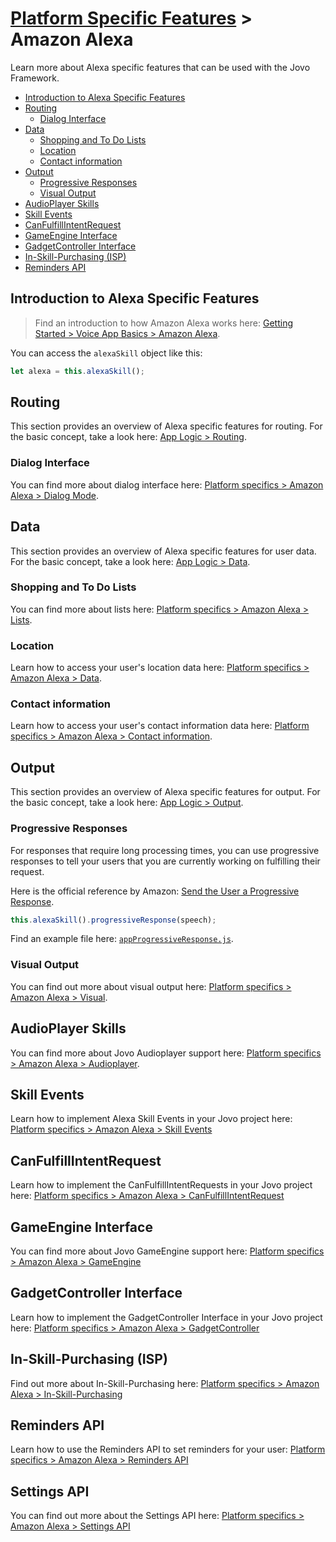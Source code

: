 # [Platform Specific Features](../) > Amazon Alexa

Learn more about Alexa specific features that can be used with the Jovo Framework.

* [Introduction to Alexa Specific Features](#introduction-to-alexa-specific-features)
* [Routing](#routing)
    * [Dialog Interface](#dialog-interface)
* [Data](#data)
    * [Shopping and To Do Lists](#shopping-and-to-do-lists)
    * [Location](#location)
    * [Contact information](#contact-information)
* [Output](#output)
    * [Progressive Responses](#progressive-responses)
    * [Visual Output](#visual-output)
* [AudioPlayer Skills](#audioplayer-skills)
* [Skill Events](#skill-events)
* [CanFulfillIntentRequest](#canfulfillintentrequest)
* [GameEngine Interface](#gameengine-interface)
* [GadgetController Interface](#gadgetcontroller-interface)
* [In-Skill-Purchasing (ISP)](#in-skill-purchasing-isp)
* [Reminders API](#reminders-api)

## Introduction to Alexa Specific Features

> Find an introduction to how Amazon Alexa works here: [Getting Started > Voice App Basics > Amazon Alexa](../../01_getting-started/voice-app-basics.md/#amazon-alexa './voice-app-basics#amazon-alexa').

You can access the `alexaSkill` object like this:

```javascript
let alexa = this.alexaSkill();
```


## Routing

This section provides an overview of Alexa specific features for routing. For the basic concept, take a look here: [App Logic > Routing](../../04_app-logic/01_routing './routing').

### Dialog Interface

You can find more about dialog interface here: [Platform specifics > Amazon Alexa > Dialog Mode](./dialog.md './amazon-alexa/dialog-interface').

## Data

This section provides an overview of Alexa specific features for user data. For the basic concept, take a look here: [App Logic > Data](../../04_app-logic/02_data './amazon-alexa/data').

### Shopping and To Do Lists

You can find more about lists here: [Platform specifics > Amazon Alexa > Lists](./lists.md './amazon-alexa/lists').

### Location

Learn how to access your user's location data here: [Platform specifics > Amazon Alexa > Data](./data.md#location './amazon-alexa/data#location').

### Contact information

Learn how to access your user's contact information data here: [Platform specifics > Amazon Alexa > Contact information](./data.md#contact-information './amazon-alexa/data#contact-information').

## Output

This section provides an overview of Alexa specific features for output. For the basic concept, take a look here: [App Logic > Output](../../04_app-logic/03_output './output').

### Progressive Responses

For responses that require long processing times, you can use progressive responses to tell your users that you are currently working on fulfilling their request.

Here is the official reference by Amazon: [Send the User a Progressive Response](https://developer.amazon.com/docs/custom-skills/send-the-user-a-progressive-response.html).

```javascript
this.alexaSkill().progressiveResponse(speech);
```

Find an example file here: [`appProgressiveResponse.js`](https://github.com/jovotech/jovo-framework-nodejs/blob/master/examples/alexa_specific/appProgressiveResponse.js).

### Visual Output

You can find out more about visual output here: [Platform specifics > Amazon Alexa > Visual](./visual.md './amazon-alexa/visual').


## AudioPlayer Skills

You can find more about Jovo Audioplayer support here: [Platform specifics > Amazon Alexa > Audioplayer](./audioplayer.md './amazon-alexa/audioplayer').


## Skill Events

Learn how to implement Alexa Skill Events in your Jovo project here: [Platform specifics > Amazon Alexa > Skill Events](./skillevents.md './amazon-alexa/skill-events')

## CanFulfillIntentRequest

Learn how to implement the CanFulfillIntentRequests in your Jovo project here: [Platform specifics > Amazon Alexa > CanFulfillIntentRequest](./canfulfill.md './amazon-alexa/canfulfill')

## GameEngine Interface

You can find more about Jovo GameEngine support here: [Platform specifics > Amazon Alexa > GameEngine](./game-engine.md './amazon-alexa/game-engine')

## GadgetController Interface

Learn how to implement the GadgetController Interface in your Jovo project here: [Platform specifics > Amazon Alexa > GadgetController](./gadget-controller.md './amazon-alexa/gadget-controller')

## In-Skill-Purchasing (ISP)

Find out more about In-Skill-Purchasing here: [Platform specifics > Amazon Alexa > In-Skill-Purchasing](./in-skill-purchases.md './amazon-alexa/in-skill-purchases')

## Reminders API

Learn how to use the Reminders API to set reminders for your user: [Platform specifics > Amazon Alexa > Reminders API](./reminders.md './amazon-alexa/reminders')

## Settings API

You can find out more about the Settings API here: [Platform specifics > Amazon Alexa > Settings API](./settings.md './amazon-alexa/settings')

<!--[metadata]: {"title": "Amazon Alexa Specific Features", 
                 "description": "Build Alexa Skills with the Jovo Framework. Learn more about Alexa specific features here",                              "activeSections": ["platforms", "alexa", "alexa_index"], 
                 "expandedSections": "platforms", "inSections": "platforms", 
                 "breadCrumbs": {"Docs": "docs/", 
                                 "Platforms": "docs/platforms",
                                 "Amazon Alexa": "" }, 
                 "commentsID": "framework/docs/amazon-alexa", 
                 "route": "docs/amazon-alexa" 
}-->
